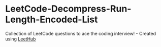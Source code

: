 # LeetCode-Decompress-Run-Length-Encoded-List
Collection of LeetCode questions to ace the coding interview! - Created using [LeetHub](https://github.com/QasimWani/LeetHub)
